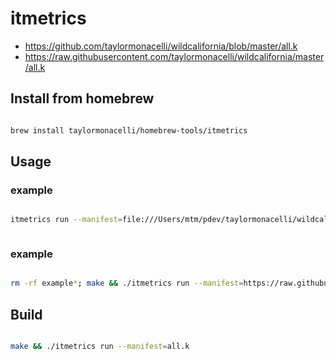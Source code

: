 # itmetrics

- https://github.com/taylormonacelli/wildcalifornia/blob/master/all.k
- https://raw.githubusercontent.com/taylormonacelli/wildcalifornia/master/all.k

## Install from homebrew

```bash

brew install taylormonacelli/homebrew-tools/itmetrics

```

## Usage

### example

```bash

itmetrics run --manifest=file:///Users/mtm/pdev/taylormonacelli/wildcalifornia/all.k --outdir=trash



```

### example

```bash

rm -rf example*; make && ./itmetrics run --manifest=https://raw.githubusercontent.com/taylormonacelli/wildcalifornia/master/all.k


```

## Build

```bash

make && ./itmetrics run --manifest=all.k

```
